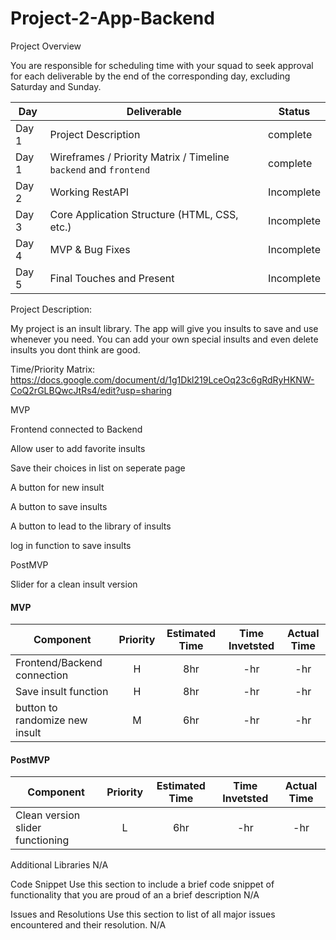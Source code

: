 # Project-2-App-Backend


Project Overview

You are responsible for scheduling time with your squad to seek approval for each deliverable by the end of the corresponding day, excluding Saturday and Sunday.

|  Day | Deliverable | Status
|---|---| ---|
|Day 1| Project Description | complete
|Day 1| Wireframes / Priority Matrix / Timeline `backend` and `frontend`| complete
|Day 2| Working RestAPI | Incomplete
|Day 3| Core Application Structure (HTML, CSS, etc.) | Incomplete
|Day 4| MVP & Bug Fixes | Incomplete
|Day 5| Final Touches and Present | Incomplete

Project Description:

My project is an insult library. The app will give you insults to save and use whenever you need. You can add your own special insults and even delete insults you dont think are good.





Time/Priority Matrix:
https://docs.google.com/document/d/1g1Dkl219LceOq23c6gRdRyHKNW-CoQ2rGLBQwcJtRs4/edit?usp=sharing


MVP 

Frontend connected to Backend

Allow user to add favorite insults

Save their choices in list on seperate page

A button for new insult

A button to save insults

A button to lead to the library of insults

log in function to save insults


PostMVP

Slider for a clean insult version

#### MVP
| Component | Priority | Estimated Time | Time Invetsted | Actual Time |
| --- | :---: |  :---: | :---: | :---: |
| Frontend/Backend connection | H | 8hr | -hr | -hr|
| Save insult function| H | 8hr | -hr | -hr|
| button to randomize new insult| M | 6hr | -hr | -hr|



#### PostMVP
| Component | Priority | Estimated Time | Time Invetsted | Actual Time |
| --- | :---: |  :---: | :---: | :---: |
| Clean version slider functioning | L | 6hr | -hr | -hr|


Additional Libraries
N/A



Code Snippet
Use this section to include a brief code snippet of functionality that you are proud of an a brief description
N/A



Issues and Resolutions
Use this section to list of all major issues encountered and their resolution.
N/A
